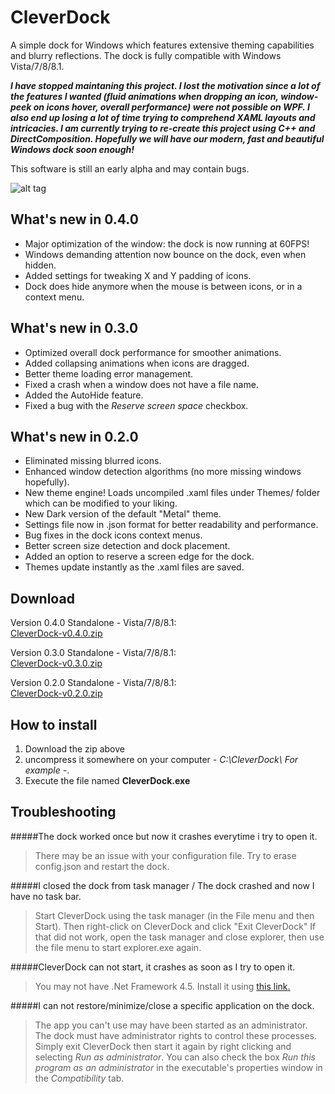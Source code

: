 CleverDock
===========

A simple dock for Windows which features extensive theming capabilities and blurry 
reflections. The dock is fully compatible with Windows Vista/7/8/8.1.

***I have stopped maintaning this project. I lost the motivation since a lot of the features I wanted (fluid animations when dropping an icon, window-peek on icons hover, overall performance) were not possible on WPF. I also end up losing a lot of time trying to comprehend XAML layouts and intricacies. I am currently trying to re-create this project using C++ and DirectComposition. Hopefully we will have our modern, fast and beautiful Windows dock soon enough!***

This software is still an early alpha and may contain bugs.

![alt tag](https://raw.githubusercontent.com/ldom66/clever-dock/master/screenshot-0.2.0.jpg)

What's new in 0.4.0
-------------------
- Major optimization of the window: the dock is now running at 60FPS!
- Windows demanding attention now bounce on the dock, even when hidden.
- Added settings for tweaking X and Y padding of icons.
- Dock does hide anymore when the mouse is between icons, or in a context menu.

What's new in 0.3.0
-------------------
- Optimized overall dock performance for smoother animations.
- Added collapsing animations when icons are dragged.
- Better theme loading error management.
- Fixed a crash when a window does not have a file name.
- Added the AutoHide feature.
- Fixed a bug with the *Reserve screen space* checkbox.

What's new in 0.2.0
-------------------
- Eliminated missing blurred icons.
- Enhanced window detection algorithms (no more missing windows hopefully).
- New theme engine! Loads uncompiled .xaml files under Themes/ folder which can be modified to your liking.
- New Dark version of the default "Metal" theme.
- Settings file now in .json format for better readability and performance.
- Bug fixes in the dock icons context menus.
- Better screen size detection and dock placement.
- Added an option to reserve a screen edge for the dock.
- Themes update instantly as the .xaml files are saved.

Download
--------
Version 0.4.0 Standalone - Vista/7/8/8.1:<br />
[CleverDock-v0.4.0.zip](https://github.com/ldom66/clever-dock/releases/download/v0.4.0/CleverDock-v0.4.0.zip)

Version 0.3.0 Standalone - Vista/7/8/8.1:<br />
[CleverDock-v0.3.0.zip](https://github.com/ldom66/clever-dock/releases/download/v0.3.0/CleverDock-v0.3.0.zip)

Version 0.2.0 Standalone - Vista/7/8/8.1:<br />
[CleverDock-v0.2.0.zip](https://github.com/ldom66/clever-dock/releases/download/v0.2.0/CleverDock-v0.2.0.zip)

How to install
--------------
1. Download the zip above
2. uncompress it somewhere on your computer *- C:\CleverDock\ For example -*. 
3. Execute the file named **CleverDock.exe**

Troubleshooting
---------------
#####The dock worked once but now it crashes everytime i try to open it.
> There may be an issue with your configuration file. Try to erase config.json and restart the dock.

#####I closed the dock from task manager / The dock crashed and now I have no task bar.
> Start CleverDock using the task manager (in the File menu and then Start). Then right-click on CleverDock and click "Exit CleverDock"
> If that did not work, open the task manager and close explorer, then use the file menu to start explorer.exe again.

#####CleverDock can not start, it crashes as soon as I try to open it.
> You may not have .Net Framework 4.5. Install it using [this link.](http://www.microsoft.com/fr-ca/download/details.aspx?id=30653)<br />

#####I can not restore/minimize/close a specific application on the dock.
> The app you can't use may have been started as an administrator. The dock must have administrator rights to control these processes. Simply exit CleverDock then start it again by right clicking and selecting *Run as administrator*. You can also check the box *Run this program as an administrator* in the executable's properties window in the *Compatibility* tab.
